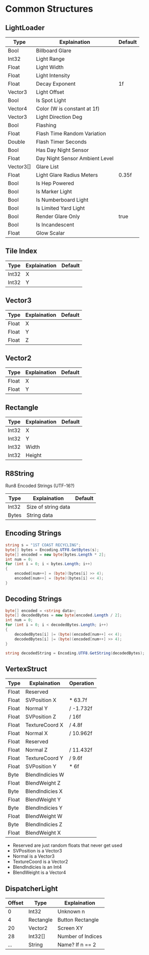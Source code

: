 # Common Structures

## LightLoader

| Type           | Explaination                   | Default |
| -------------- | ------------------------------ | ------- |
| Bool           | Billboard Glare                |         |
| Int32          | Light Range                    |         |
| Float          | Light Width                    |         |
| Float          | Light Intensity                |         |
| Float          | Decay Exponent                 | 1f      |
| Vector3        | Light Offset                   |         |
| Bool           | Is Spot Light                  |         |
| Vector4        | Color (W is constant at 1f)    |         |
| Vector3        | Light Direction Deg            |         |
| Bool           | Flashing                       |         |
| Float          | Flash Time Random Variation    |         |
| Double         | Flash Timer Seconds            |         |
| Bool           | Has Day Night Sensor           |         |
| Float          | Day Night Sensor Ambient Level |         |
| Vector3[]      | Glare List                     |         |
| Float          | Light Glare Radius Meters      | 0.35f   |
| Bool           | Is Hep Powered                 |         |
| Bool           | Is Marker Light                |         |
| Bool           | Is Numberboard Light           |         |
| Bool           | Is Limited Yard Light          |         |
| Bool           | Render Glare Only              | true    |
| Bool           | Is Incandescent                |         |
| Float          | Glow Scalar                    |         |

## Tile Index

| Type  | Explaination | Default |
| ----- | ------------ | ------- |
| Int32 | X            |         |
| Int32 | Y            |         |

## Vector3

| Type  | Explaination | Default |
| ----- | ------------ | ------- |
| Float | X            |         |
| Float | Y            |         |
| Float | Z            |         |

## Vector2

| Type  | Explaination | Default |
| ----- | ------------ | ------- |
| Float | X            |         |
| Float | Y            |         |

## Rectangle

| Type  | Explaination | Default |
| ----- | ------------ | ------- |
| Int32 | X            |         |
| Int32 | Y            |         |
| Int32 | Width        |         |
| Int32 | Height       |         |

## R8String
Run8 Encoded Strings (UTF-16?)

| Type  | Explaination        | Default |
| ----- | ------------------- | ------- |
| Int32 | Size of string data |         |
| Bytes | String data         |         |

## Encoding Strings

```c#
string s = "1ST COAST RECYCLING";
byte[] bytes = Encoding.UTF8.GetBytes(s);
byte[] encoded = new byte[bytes.Length * 2];
int num = 0;
for (int i = 0; i < bytes.Length; i++)
{
	encoded[num++] = (byte)(bytes[i] >> 4);
	encoded[num++] = (byte)(bytes[i] << 4);
}
```

## Decoding Strings

```c#
byte[] encoded = <string data>;
byte[] decodedBytes = new byte[encoded.Length / 2];
int num = 0;
for (int i = 0; i < decodedBytes.Length; i++)
{
	decodedBytes[i] |= (byte)(encoded[num++] << 4);
	decodedBytes[i] |= (byte)(encoded[num++] >> 4);
}

string decodedString = Encoding.UTF8.GetString(decodedBytes);
```


## VertexStruct

| Type  | Explaination    | Operation |
| ----- | --------------- | --------- |
| Float | Reserved        |           |
| Float | SVPosition X    | \* 63.7f  |
| Float | Normal Y        | / -1.732f |
| Float | SVPosition Z    | / 16f     |
| Float | TextureCoord X  | / 4.8f    |
| Float | Normal X        | / 10.962f |
| Float | Reserved        |           |
| Float | Normal Z        | / 11.432f |
| Float | TextureCoord Y  | / 9.6f    |
| Float | SVPosition Y    | \* 6f     |
| Byte  | BlendIndicies W |           |
| Float | BlendWeight Z   |           |
| Byte  | BlendIndicies X |           |
| Float | BlendWeight Y   |           |
| Byte  | BlendIndicies Y |           |
| Float | BlendWeight W   |           |
| Byte  | BlendIndicies Z |           |
| Float | BlendWeight X   |           |

- Reserved are just random floats that never get used
- SVPosition is a Vector3
- Normal is a Vector3
- TextureCoord is a Vector2
- BlendIndicies is an Int4
- BlendWeight is a Vector4 

## DispatcherLight

| Offset | Type      | Explaination       |
| ------ | --------- | ------------------ |
| 0      | Int32     | Unknown n          |
| 4      | Rectangle | Button Rectangle   |
| 20     | Vector2   | Screen XY          |
| 28     | Int32[]   | Number of Indices  |
| ...    | String    | Name? If n == 2    |